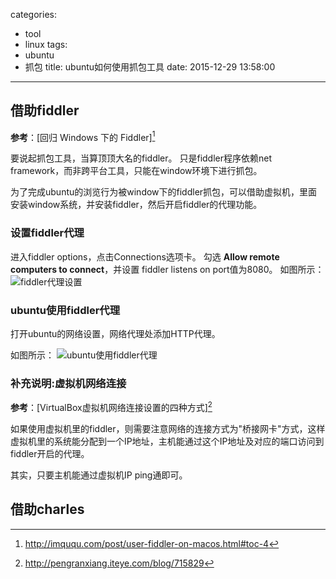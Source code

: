 categories:
  - tool
  - linux
tags:
  - ubuntu
  - 抓包
title: ubuntu如何使用抓包工具
date: 2015-12-29 13:58:00
---

## 借助fiddler

**参考**：[回归 Windows 下的 Fiddler][^1]

要说起抓包工具，当算顶顶大名的fiddler。
只是fiddler程序依赖net framework，而非跨平台工具，只能在window环境下进行抓包。

为了完成ubuntu的浏览行为被window下的fiddler抓包，可以借助虚拟机，里面安装window系统，并安装fiddler，然后开启fiddler的代理功能。


### 设置fiddler代理

进入fiddler options，点击Connections选项卡。
勾选 **Allow remote computers to connect**，并设置 fiddler listens on port值为8080。
如图所示：
![fiddler代理设置](http://7xkl4i.com1.z0.glb.clouddn.com/fiddler%20proxy%20settings.png)


### ubuntu使用fiddler代理
打开ubuntu的网络设置，网络代理处添加HTTP代理。

如图所示：
![ubuntu使用fiddler代理](http://7xkl4i.com1.z0.glb.clouddn.com/ubuntu使用fiddler代理.png)


### 补充说明:虚拟机网络连接

**参考**：[VirtualBox虚拟机网络连接设置的四种方式][^2]

如果使用虚拟机里的fiddler，则需要注意网络的连接方式为"桥接网卡"方式，这样虚拟机里的系统能分配到一个IP地址，主机能通过这个IP地址及对应的端口访问到fiddler开启的代理。

其实，只要主机能通过虚拟机IP ping通即可。


## 借助charles




[^1]: http://imququ.com/post/user-fiddler-on-macos.html#toc-4
[^2]: http://pengranxiang.iteye.com/blog/715829